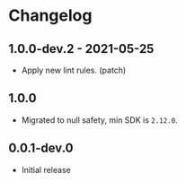 # Changelog

## 1.0.0-dev.2 - 2021-05-25

* Apply new lint rules. (patch)

## 1.0.0

* Migrated to null safety, min SDK is `2.12.0`.

## 0.0.1-dev.0

* Initial release
